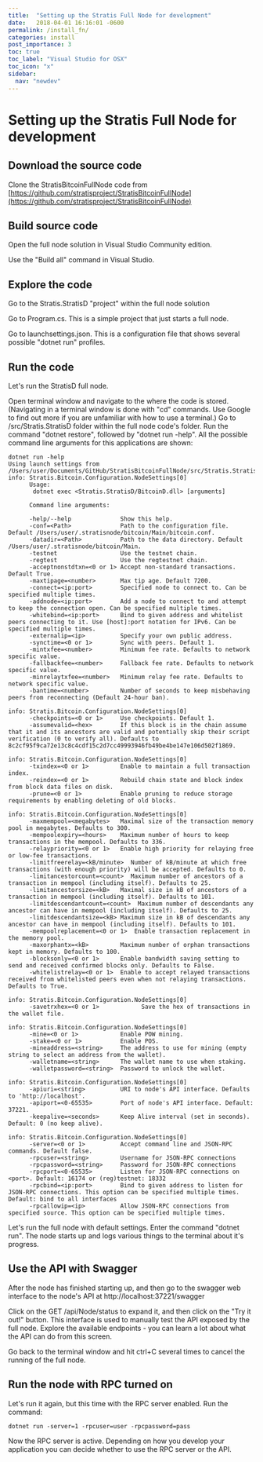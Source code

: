 ```yaml
---
title:  "Setting up the Stratis Full Node for development"
date:   2018-04-01 16:16:01 -0600
permalink: /install_fn/
categories: install
post_importance: 3
toc: true
toc_label: "Visual Studio for OSX"
toc_icon: "x"
sidebar:
  nav: "newdev"
---
```

# Setting up the Stratis Full Node for development

## Download the source code

Clone the StratisBitcoinFullNode code from [https://github.com/stratisproject/StratisBitcoinFullNode](https://github.com/stratisproject/StratisBitcoinFullNode)

## Build source code

Open the full node solution in Visual Studio Community edition.

Use the "Build all" command in Visual Studio.

## Explore the code

Go to the Stratis.StratisD "project" within the full node solution

Go to Program.cs. This is a simple project that just starts a full node.

Go to launchsettings.json. This is a configuration file that shows several possible "dotnet run" profiles.

## Run the code

Let's run the StratisD full node.

Open terminal window and navigate to the where the code is stored. (Navigating in a terminal window is done with "cd" commands. Use Google to find out more if you are unfamiliar with how to use a terminal.) Go to /src/Stratis.StratisD folder within the full node code's folder. Run the command "dotnet restore", followed by "dotnet run -help". All the possible command line arguments for this applications are shown:

```
dotnet run -help
Using launch settings from /Users/user/Documents/GitHub/StratisBitcoinFullNode/src/Stratis.StratisD/Properties/launchSettings.json...
info: Stratis.Bitcoin.Configuration.NodeSettings[0]
      Usage:
       dotnet exec <Stratis.StratisD/BitcoinD.dll> [arguments]

      Command line arguments:

      -help/--help              Show this help.
      -conf=<Path>              Path to the configuration file. Default /Users/user/.stratisnode/bitcoin/Main/bitcoin.conf.
      -datadir=<Path>           Path to the data directory. Default /Users/user/.stratisnode/bitcoin/Main.
      -testnet                  Use the testnet chain.
      -regtest                  Use the regtestnet chain.
      -acceptnonstdtxn=<0 or 1> Accept non-standard transactions. Default True.
      -maxtipage=<number>       Max tip age. Default 7200.
      -connect=<ip:port>        Specified node to connect to. Can be specified multiple times.
      -addnode=<ip:port>        Add a node to connect to and attempt to keep the connection open. Can be specified multiple times.
      -whitebind=<ip:port>      Bind to given address and whitelist peers connecting to it. Use [host]:port notation for IPv6. Can be specified multiple times.
      -externalip=<ip>          Specify your own public address.
      -synctime=<0 or 1>        Sync with peers. Default 1.
      -mintxfee=<number>        Minimum fee rate. Defaults to network specific value.
      -fallbackfee=<number>     Fallback fee rate. Defaults to network specific value.
      -minrelaytxfee=<number>   Minimum relay fee rate. Defaults to network specific value.
      -bantime=<number>         Number of seconds to keep misbehaving peers from reconnecting (Default 24-hour ban).

info: Stratis.Bitcoin.Configuration.NodeSettings[0]
      -checkpoints=<0 or 1>     Use checkpoints. Default 1.
      -assumevalid=<hex>        If this block is in the chain assume that it and its ancestors are valid and potentially skip their script verification (0 to verify all). Defaults to 8c2cf95f9ca72e13c8c4cdf15c2d7cc49993946fb49be4be147e106d502f1869.

info: Stratis.Bitcoin.Configuration.NodeSettings[0]
      -txindex=<0 or 1>         Enable to maintain a full transaction index.
      -reindex=<0 or 1>         Rebuild chain state and block index from block data files on disk.
      -prune=<0 or 1>           Enable pruning to reduce storage requirements by enabling deleting of old blocks.

info: Stratis.Bitcoin.Configuration.NodeSettings[0]
      -maxmempool=<megabytes>   Maximal size of the transaction memory pool in megabytes. Defaults to 300.
      -mempoolexpiry=<hours>    Maximum number of hours to keep transactions in the mempool. Defaults to 336.
      -relaypriority=<0 or 1>   Enable high priority for relaying free or low-fee transactions.
      -limitfreerelay=<kB/minute>  Number of kB/minute at which free transactions (with enough priority) will be accepted. Defaults to 0.
      -limitancestorcount=<count>  Maximum number of ancestors of a transaction in mempool (including itself). Defaults to 25.
      -limitancestorsize=<kB>   Maximal size in kB of ancestors of a transaction in mempool (including itself). Defaults to 101.
      -limitdescendantcount=<count>  Maximum number of descendants any ancestor can have in mempool (including itself). Defaults to 25.
      -limitdescendantsize=<kB> Maximum size in kB of descendants any ancestor can have in mempool (including itself). Defaults to 101.
      -mempoolreplacement=<0 or 1>  Enable transaction replacement in the memory pool.
      -maxorphantx=<kB>         Maximum number of orphan transactions kept in memory. Defaults to 100.
      -blocksonly=<0 or 1>      Enable bandwidth saving setting to send and received confirmed blocks only. Defaults to False.
      -whitelistrelay=<0 or 1>  Enable to accept relayed transactions received from whitelisted peers even when not relaying transactions. Defaults to True.

info: Stratis.Bitcoin.Configuration.NodeSettings[0]
      -savetrxhex=<0 or 1>            Save the hex of transactions in the wallet file.

info: Stratis.Bitcoin.Configuration.NodeSettings[0]
      -mine=<0 or 1>            Enable POW mining.
      -stake=<0 or 1>           Enable POS.
      -mineaddress=<string>     The address to use for mining (empty string to select an address from the wallet).
      -walletname=<string>      The wallet name to use when staking.
      -walletpassword=<string>  Password to unlock the wallet.

info: Stratis.Bitcoin.Configuration.NodeSettings[0]
      -apiuri=<string>          URI to node's API interface. Defaults to 'http://localhost'.
      -apiport=<0-65535>        Port of node's API interface. Default: 37221.
      -keepalive=<seconds>      Keep Alive interval (set in seconds). Default: 0 (no keep alive).

info: Stratis.Bitcoin.Configuration.NodeSettings[0]
      -server=<0 or 1>          Accept command line and JSON-RPC commands. Default false.
      -rpcuser=<string>         Username for JSON-RPC connections
      -rpcpassword=<string>     Password for JSON-RPC connections
      -rpcport=<0-65535>        Listen for JSON-RPC connections on <port>. Default: 16174 or (reg)testnet: 18332
      -rpcbind=<ip:port>        Bind to given address to listen for JSON-RPC connections. This option can be specified multiple times. Default: bind to all interfaces
      -rpcallowip=<ip>          Allow JSON-RPC connections from specified source. This option can be specified multiple times.
```

Let's run the full node with default settings. Enter the command "dotnet run". The node starts up and logs various things to the terminal about it's progress.

## Use the API with Swagger

After the node has finished starting up, and then go to the swagger web interface to the node's API at http://localhost:37221/swagger

Click on the GET /api/Node/status to expand it, and then click on the "Try it out!" button. This interface is used to manually test the API exposed by the full node. Explore the available endpoints - you can learn a lot about what the API can do from this screen.

Go back to the terminal window and hit ctrl+C several times to cancel the running of the full node.

## Run the node with RPC turned on

Let's run it again, but this time with the RPC server enabled. Run the command:

```
dotnet run -server=1 -rpcuser=user -rpcpassword=pass
```

Now the RPC server is active. Depending on how you develop your application you can decide whether to use the RPC server or the API.